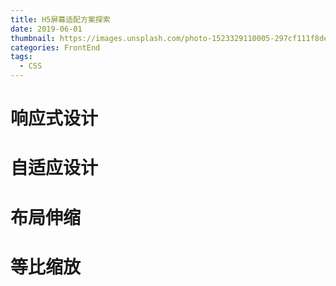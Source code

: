 ```yaml
---
title: H5屏幕适配方案探索
date: 2019-06-01
thumbnail: https://images.unsplash.com/photo-1523329110005-297cf111f8de?ixlib=rb-1.2.1&ixid=eyJhcHBfaWQiOjEyMDd9&auto=format&fit=crop&w=934&q=80
categories: FrontEnd
tags:
  - CSS
---
```


# 响应式设计

# 自适应设计

# 布局伸缩

# 等比缩放